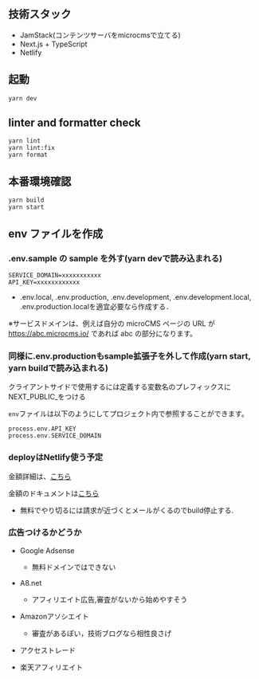 ## 技術スタック
* JamStack(コンテンツサーバをmicrocmsで立てる)
* Next.js + TypeScript
* Netlify

## 起動

```
yarn dev
```

## linter and formatter check

```
yarn lint
yarn lint:fix
yarn format
```

## 本番環境確認
```
yarn build
yarn start
```

## env ファイルを作成

### .env.sample の sample を外す(yarn devで読み込まれる)

```
SERVICE_DOMAIN=xxxxxxxxxxx
API_KEY=xxxxxxxxxxxx
```

* .env.local, .env.production, .env.development, .env.development.local, .env.production.localを適宜必要なら作成する．

※サービスドメインは、例えば自分の microCMS ページの URL が https://abc.microcms.io/ であれば abc の部分になります。

### 同様に.env.productionもsample拡張子を外して作成(yarn start, yarn buildで読み込まれる)

クライアントサイドで使用するには定義する変数名のプレフィックスにNEXT_PUBLIC_をつける

`env`ファイルは以下のようにしてプロジェクト内で参照することができます。

```
process.env.API_KEY
process.env.SERVICE_DOMAIN
```

### deployはNetlify使う予定

金額詳細は、[こちら](https://www.netlify.com/pricing/)

金額のドキュメントは[こちら](https://docs.netlify.com/accounts-and-billing/billing-faq/)

* 無料でやり切るには請求が近づくとメールがくるのでbuild停止する.

### 広告つけるかどうか
* Google Adsense
  * 無料ドメインではできない

* A8.net
  * アフィリエイト広告,審査がないから始めやすそう

* Amazonアソシエイト
  * 審査があるぽい，技術ブログなら相性良さげ

* アクセストレード

* 楽天アフィリエイト

